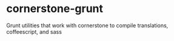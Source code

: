 cornerstone-grunt
=================

Grunt utilities that work with cornerstone to compile translations, coffeescript, and sass
